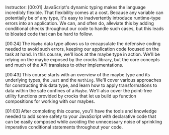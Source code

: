 Instructor: [00:01] JavaScript's dynamic typing makes the language incredibly flexible. That flexibility comes at a cost. Because any variable can potentially be of any type, it's easy to inadvertently introduce runtime-type errors into an application. We can, and often do, alleviate this by adding conditional checks throughout our code to handle such cases, but this leads to bloated code that can be hard to follow. 

[00:24] The `Maybe` data type allows us to encapsulate the defensive coding needed to avoid such errors, keeping our application code focused on the task at hand. In this course, we'll look at the maybe type in action. We'll be relying on the maybe exposed by the crocks library, but the core concepts and much of the API translates to other implementations. 

[00:43] This course starts with an overview of the maybe type and its underlying types, the `Just` and the `Nothing`. We'll cover various approaches for constructing this data type, and learn how to apply transformations to data within the safe confines of a `Maybe`. We'll also cover the point-free utility functions provided by crocks that let us build up function compositions for working with our maybes. 

[01:03] After completing this course, you'll have the tools and knowledge needed to add some safety to your JavaScript with declarative code that can be easily composed while avoiding the unnecessary noise of sprinkling imperative conditional statements throughout your code.